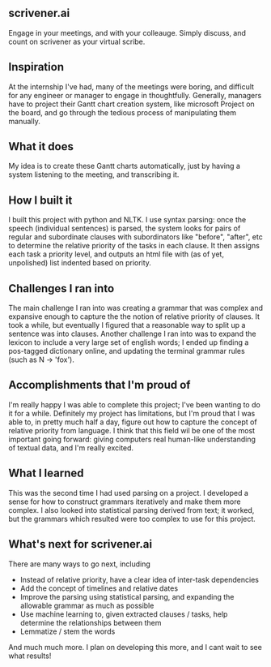 scrivener.ai
-----------

Engage in your meetings, and with your colleauge. Simply discuss, and count on scrivener as your virtual scribe.

## Inspiration
At the internship I've had, many of the meetings were boring, and difficult for any engineer or manager to engage in thoughtfully. Generally, managers have to project their Gantt chart creation system, like microsoft Project on the board, and go through the tedious process of manipulating them manually.

## What it does
My idea is to create these Gantt charts automatically, just by having a system listening to the meeting, and transcribing it.

## How I built it
I built this project with python and NLTK. I use syntax parsing: once the speech (individual sentences) is parsed, the system looks for pairs of regular and subordinate clauses with subordinators like "before", "after", etc to determine the relative priority of the tasks in each clause. It then assigns each task a priority level, and outputs an html file with (as of yet, unpolished) list indented based on priority.
## Challenges I ran into
The main challenge I ran into was creating a grammar that was complex and expansive enough to capture the the notion of relative priority of clauses. It took a while, but eventually I figured that a reasonable way to split up a sentence was into clauses. Another challenge I ran into was to expand the lexicon to include a very large set of english words; I ended up finding a pos-tagged dictionary online, and updating the terminal grammar rules (such as N -> 'fox').

## Accomplishments that I'm proud of
I'm really happy I was able to complete this project; I've been wanting to do it for a while. Definitely my project has limitations, but I'm proud that I was able to, in pretty much half a day, figure out how to capture the concept of relative priority from language. I think that this field wil be one of the most important going forward: giving computers real human-like understanding of textual data, and I'm really excited.

## What I learned
This was the second time I had used parsing on a project. I developed a sense for how to construct grammars iteratively and make them more complex. I also looked into statistical parsing derived from text; it worked, but the grammars which resulted were too complex to use for this project.


## What's next for scrivener.ai
There are many ways to go next, including
- Instead of relative priority, have a clear idea of inter-task dependencies
- Add the concept of timelines and relative dates
- Improve the parsing using statistical parsing, and expanding the allowable grammar as much as possible
- Use machine learning to, given extracted clauses / tasks, help determine the relationships between them
- Lemmatize / stem the words

And much much more. I plan on developing this more, and I cant wait to see what results!
